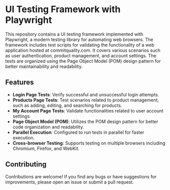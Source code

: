 # UI Testing Framework with Playwright

This repository contains a UI testing framework implemented with Playwright, a modern testing library for automating web browsers. The framework includes test scripts for validating the functionality of a web application hosted at commitquality.com. It covers various scenarios such as user authentication, product management, and account settings. The tests are organized using the Page Object Model (POM) design pattern for better maintainability and readability.

## Features

- **Login Page Tests**: Verify successful and unsuccessful login attempts.
- **Products Page Tests**: Test scenarios related to product management, such as adding, editing, and searching for products.
- **My Account Page Tests**: Validate functionalities related to user account settings.
- **Page Object Model (POM)**: Utilizes the POM design pattern for better code organization and readability.
- **Parallel Execution**: Configured to run tests in parallel for faster execution.
- **Cross-browser Testing**: Supports testing on multiple browsers including Chromium, Firefox, and WebKit.

## Contributing

Contributions are welcome! If you find any bugs or have suggestions for improvements, please open an issue or submit a pull request.
